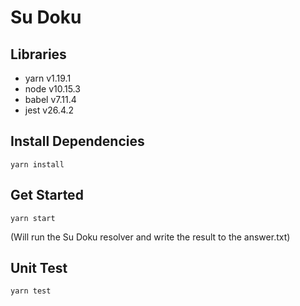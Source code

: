 # Su Doku

## Libraries
- yarn v1.19.1
- node v10.15.3
- babel v7.11.4
- jest v26.4.2

## Install Dependencies
```
yarn install
```

## Get Started
```
yarn start
```
(Will run the Su Doku resolver and write the result to the answer.txt)

## Unit Test
```
yarn test
```
